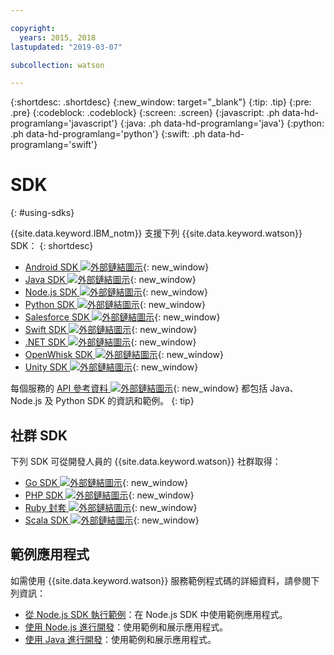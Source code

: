 ```yaml
---

copyright:
  years: 2015, 2018
lastupdated: "2019-03-07"

subcollection: watson

---
```


{:shortdesc: .shortdesc}
{:new_window: target="_blank"}
{:tip: .tip}
{:pre: .pre}
{:codeblock: .codeblock}
{:screen: .screen}
{:javascript: .ph data-hd-programlang='javascript'}
{:java: .ph data-hd-programlang='java'}
{:python: .ph data-hd-programlang='python'}
{:swift: .ph data-hd-programlang='swift'}

# SDK
{: #using-sdks}

{{site.data.keyword.IBM_notm}} 支援下列 {{site.data.keyword.watson}} SDK：
{: shortdesc}

* [Android SDK ![外部鏈結圖示](../../icons/launch-glyph.svg "外部鏈結圖示")](https://github.com/watson-developer-cloud/android-sdk){: new_window}
* [Java SDK ![外部鏈結圖示](../../icons/launch-glyph.svg "外部鏈結圖示")](https://github.com/watson-developer-cloud/java-sdk){: new_window}
* [Node.js SDK ![外部鏈結圖示](../../icons/launch-glyph.svg "外部鏈結圖示")](https://github.com/watson-developer-cloud/node-sdk){: new_window}
* [Python SDK ![外部鏈結圖示](../../icons/launch-glyph.svg "外部鏈結圖示")](https://github.com/watson-developer-cloud/python-sdk){: new_window}
* [Salesforce SDK ![外部鏈結圖示](../../icons/launch-glyph.svg "外部鏈結圖示")](https://github.com/watson-developer-cloud/salesforce-sdk){: new_window}
* [Swift SDK ![外部鏈結圖示](../../icons/launch-glyph.svg "外部鏈結圖示")](https://github.com/watson-developer-cloud/swift-sdk){: new_window}
* [.NET SDK ![外部鏈結圖示](../../icons/launch-glyph.svg "外部鏈結圖示")](https://github.com/watson-developer-cloud/dotnet-standard-sdk){: new_window}
* [OpenWhisk SDK ![外部鏈結圖示](../../icons/launch-glyph.svg "外部鏈結圖示")](https://github.com/watson-developer-cloud/openwhisk-sdk/){: new_window}
* [Unity SDK ![外部鏈結圖示](../../icons/launch-glyph.svg "外部鏈結圖示")](https://github.com/watson-developer-cloud/unity-sdk){: new_window}

每個服務的 [API 參考資料 ![外部鏈結圖示](../../icons/launch-glyph.svg "外部鏈結圖示")](https://{DomainName}/developer/watson/documentation){: new_window} 都包括 Java、Node.js 及 Python SDK 的資訊和範例。
{: tip}

## 社群 SDK

下列 SDK 可從開發人員的 {{site.data.keyword.watson}} 社群取得：

* [Go SDK ![外部鏈結圖示](../../icons/launch-glyph.svg "外部鏈結圖示")](https://github.com/liviosoares/go-watson-sdk){: new_window}
* [PHP SDK ![外部鏈結圖示](../../icons/launch-glyph.svg "外部鏈結圖示")](https://github.com/CognitiveBuild/WatsonPHPSDK){: new_window}
* [Ruby 封套 ![外部鏈結圖示](../../icons/launch-glyph.svg "外部鏈結圖示")](https://github.com/IcaliaLabs?utf8=%E2%9C%93&q=watson&type=&language=ruby){: new_window}
* [Scala SDK ![外部鏈結圖示](../../icons/launch-glyph.svg "外部鏈結圖示")](https://github.com/kane77/scala-sdk){: new_window}

## 範例應用程式

如需使用 {{site.data.keyword.watson}} 服務範例程式碼的詳細資料，請參閱下列資訊：

* [從 Node.js SDK 執行範例](/docs/services/watson/running-node-examples.html)：在 Node.js SDK 中使用範例應用程式。
* [使用 Node.js 進行開發](/docs/services/watson/developing-nodejs.html)：使用範例和展示應用程式。
* [使用 Java 進行開發](/docs/services/watson/developing-java.html)：使用範例和展示應用程式。
